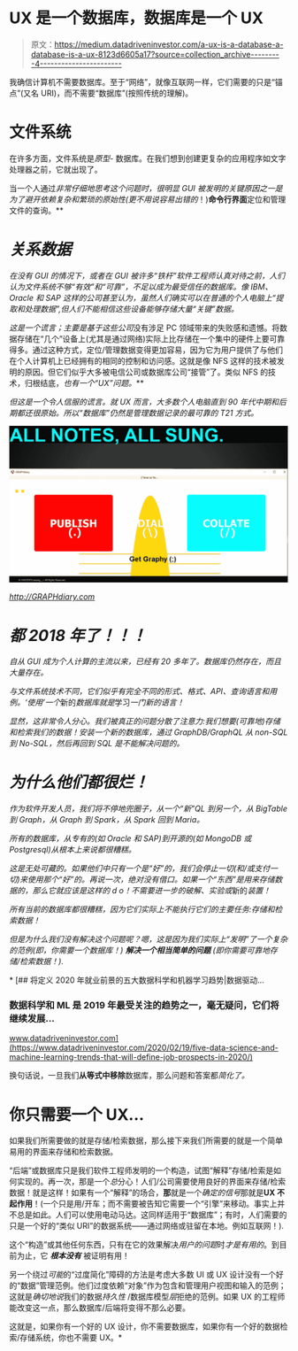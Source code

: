 # UX 是一个数据库，数据库是一个 UX

> 原文：<https://medium.datadriveninvestor.com/a-ux-is-a-database-a-database-is-a-ux-8123d6605a17?source=collection_archive---------4----------------------->

我确信计算机不需要数据库。至于“网络”，就像互联网一样，它们需要的只是“锚点”(又名 URI)，而不需要“数据库”(按照传统的理解)。

# 文件系统

在许多方面，文件系统是*原型-* 数据库。在我们想到创建更复杂的应用程序如文字处理器之前，它就出现了。

当一个人通过*非常仔细地思考这个问题时，很明显 GUI 被发明的关键原因之一是为了避开依赖复杂和繁琐的原始性(更不用说容易出错的*！)**命令行界面**定位和管理文件的查询。**

# *关系数据*

*在没有 GUI 的情况下，或者在 GUI 被许多“铁杆”软件工程师认真对待之前，人们认为文件系统不够“有效”和“可靠”，不足以成为最受信任的数据库。像 IBM、Oracle 和 SAP 这样的公司甚至认为，虽然人们确实可以在普通的个人电脑上“提取和处理数据”,但人们不能相信这些设备能够存储大量“关键”数据。*

*这是一个谎言；主要是基于这些公司*没有涉足 PC 领域带来的失败感和遗憾。将数据存储在“几个”设备上(尤其是通过网络)实际上比存储在一个集中的硬件上要可靠得多。通过这种方式，定位/管理数据变得更加容易，因为它为用户提供了与他们在个人计算机上已经拥有的相同的控制和访问感。这就是像 NFS 这样的技术被发明的原因。但它们似乎大多被电信公司或数据库公司“接管”了。类似 NFS 的技术，归根结底，*也有一个“UX”问题。***

*但这是一个令人信服的谎言。就 UX 而言，大多数个人电脑直到 90 年代中期和后期都还很原始。所以“数据库”仍然是管理数据记录的最可靠的 T21 方式。*

*![](img/900f76080dfa3a2d210b794a5bddda2b.png)*

*http://GRAPHdiary.com*

# *都 2018 年了！！！*

*自从 GUI 成为个人计算的主流以来，已经有 20 多年了。数据库仍然存在，而且大量存在。*

*与文件系统技术不同，它们似乎有完全不同的形式、格式、API、查询语言和用例。‘使用’一个*新的*数据库就是*学习*一门新的语言！*

*显然，这非常令人分心。我们被真正的问题分散了注意力:我们想要(可靠地)存储和检索我们的数据！安装一个新的数据库，通过 GraphDB/GraphQL 从 non-SQL 到 No-SQL，然后再回到 SQL 是不能解决问题的。*

# *为什么他们都很烂！*

*作为软件开发人员，我们将不停地兜圈子，从一个“新”QL 到另一个，从 BigTable 到 Graph，从 Graph 到 Spark，从 Spark 回到 Maria。*

*所有的数据库，从专有的(如 Oracle 和 SAP)到开源的(如 MongoDB 或 Postgresql)从根本上来说都很糟糕。*

*这是无处可藏的。如果他们中只有一个是“好”的，我们会停止一切(和/或支付一切)来使用那个“好”的。再说一次，绝对没有借口。如果一个“东西”是用来存储数据的，那么它就应该是这样的 *d* o！不需要进一步的破解、实验或*新的*装置！*

*所有当前的数据库都很糟糕，因为它们实际上不能执行它们的主要任务:存储和检索数据！*

*但是为什么我们没有解决这个问题呢？嗯，这是因为我们实际上“发明”了一个复杂的范例(即，你需要一个数据库！) ***解决一个相当简单的问题*** (即你需要可靠地存储/检索数据！).*

*[](https://www.datadriveninvestor.com/2020/02/19/five-data-science-and-machine-learning-trends-that-will-define-job-prospects-in-2020/) [## 将定义 2020 年就业前景的五大数据科学和机器学习趋势|数据驱动…

### 数据科学和 ML 是 2019 年最受关注的趋势之一，毫无疑问，它们将继续发展…

www.datadriveninvestor.com](https://www.datadriveninvestor.com/2020/02/19/five-data-science-and-machine-learning-trends-that-will-define-job-prospects-in-2020/) 

换句话说，一旦我们**从等式中移除**数据库，那么问题和答案都*简化了。*

# 你只需要一个 UX…

如果我们所需要做的就是存储/检索数据，那么接下来我们所需要的就是一个简单易用的界面来存储和检索数据。

“后端”或数据库只是我们软件工程师发明的一个构造，试图“解释”存储/检索是如何实现的。再一次，那是一个*总*分心！人们/公司需要使用良好的界面来存储/检索数据！就是这样！如果有一个“解释”的场合，**那**就是一个*确定的信号*那就是**UX 不起作用**！(一个只是用/开车；而不需要被告知它需要一个“引擎”来移动。事实上并不总是如此。人们可以使用电动马达。这同样适用于“数据库”；有时，人们需要的只是一个好的“类似 URI”的数据系统——通过网络或驻留在本地。例如互联网！).

这个“构造”或其他任何东西，只有在它的效果解决*用户的问题*时*才是有用的*。到目前为止，它 ***根本没有*** 被证明有用！

另一个绕过*可能*的“过度简化”障碍的方法是考虑大多数 UI 或 UX 设计没有一个好的“数据”管理范例。他们过度依赖“对象”作为包含和管理用户视图和输入的范例；这就是*确切地说*我们的数据*持久性* /数据库模型*层*拒绝的范例。如果 UX 的工程师能改变这一点，那么数据库/后端将变得不那么必要。

这就是，如果你有一个好的 UX 设计，你不需要数据库，如果你有一个好的数据检索/存储系统，你也不需要 UX。*